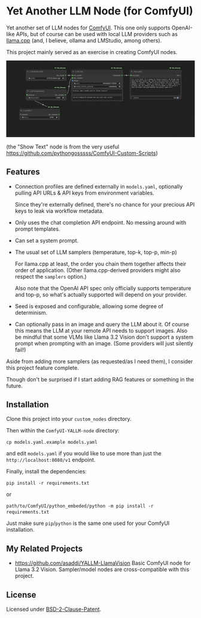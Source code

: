 # Yet Another LLM Node (for ComfyUI)

Yet another set of LLM nodes for [ComfyUI](https://github.com/comfyanonymous/ComfyUI). This one only supports OpenAI-like APIs, but of course can be used with local LLM providers such as [llama.cpp](https://github.com/ggerganov/llama.cpp) (and, I believe, ollama and LMStudio, among others).

This project mainly served as an exercise in creating ComfyUI nodes.

![sample workflow](yallm-sample.png)

(the "Show Text" node is from the very useful https://github.com/pythongosssss/ComfyUI-Custom-Scripts)

## Features

* Connection profiles are defined externally in `models.yaml`, optionally pulling API URLs & API keys from environment variables.

   Since they're externally defined, there's no chance for your precious API keys to leak via workflow metadata.
* Only uses the chat completion API endpoint. No messing around with prompt templates.
* Can set a system prompt.
* The usual set of LLM samplers (temperature, top-k, top-p, min-p)

   For llama.cpp at least, the order you chain them together affects their order of application. (Other llama.cpp-derived providers might also respect the `samplers` option.)

   Also note that the OpenAI API spec only officially supports temperature and top-p, so what's actually supported will depend on your provider.
* Seed is exposed and configurable, allowing some degree of determinism.
* Can optionally pass in an image and query the LLM about it. Of course this means the LLM at your remote API needs to support images. Also be mindful that some VLMs like Llama 3.2 Vision don't support a system prompt when prompting with an image. (Some providers will just silently fail!)

Aside from adding more samplers (as requested/as I need them), I consider this project feature complete.

Though don't be surprised if I start adding RAG features or something in the future.

## Installation

Clone this project into your `custom_nodes` directory.

Then within the `ComfyUI-YALLM-node` directory:

    cp models.yaml.example models.yaml

and edit `models.yaml` if you would like to use more than just the `http://localhost:8080/v1` endpoint.

Finally, install the dependencies:

    pip install -r requirements.txt

or

    path/to/ComfyUI/python_embeded/python -m pip install -r requirements.txt

Just make sure `pip`/`python` is the same one used for your ComfyUI installation.

## My Related Projects

* https://github.com/asaddi/YALLM-LlamaVision Basic ComfyUI node for Llama 3.2 Vision. Sampler/model nodes are cross-compatible with this project.

## License

Licensed under [BSD-2-Clause-Patent](https://opensource.org/license/bsdpluspatent).
